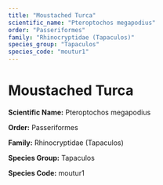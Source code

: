 ```yaml
---
title: "Moustached Turca"
scientific_name: "Pteroptochos megapodius"
order: "Passeriformes"
family: "Rhinocryptidae (Tapaculos)"
species_group: "Tapaculos"
species_code: "moutur1"
---
```


# Moustached Turca

**Scientific Name:** Pteroptochos megapodius

**Order:** Passeriformes

**Family:** Rhinocryptidae (Tapaculos)

**Species Group:** Tapaculos

**Species Code:** moutur1
